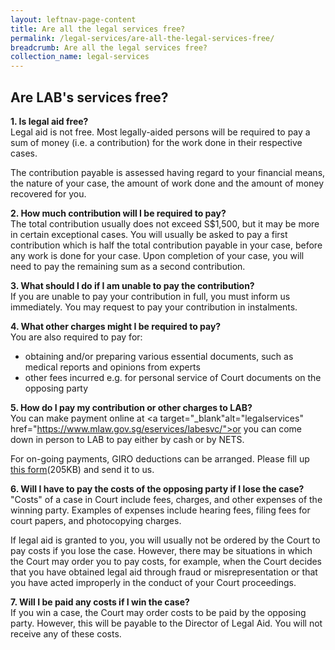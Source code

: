 ```yaml
---
layout: leftnav-page-content
title: Are all the legal services free?
permalink: /legal-services/are-all-the-legal-services-free/
breadcrumb: Are all the legal services free?
collection_name: legal-services
---
```


Are LAB's services free?
---

**1. Is legal aid free?**<br>
Legal aid is not free. Most legally-aided persons will be required to pay a sum of money (i.e. a contribution) for the work done in their respective cases. 

The contribution payable is assessed having regard to your financial means, the nature of your case, the amount of work done and the amount of money recovered for you.

**2. How much contribution will I be required to pay?**<br>
The total contribution usually does not exceed S$1,500, but it may be more in certain exceptional cases. You will usually be asked to pay a first contribution which is half the total contribution payable in your case, before any work is done for your case. Upon completion of your case, you will need to pay the remaining sum as a second contribution.

**3. What should I do if I am unable to pay the contribution?**<br>
If you are unable to pay your contribution in full, you must inform us immediately. You may request to pay your contribution in instalments.

**4. What other charges might I be required to pay?**<br>
You are also required to pay for:
- obtaining and/or preparing various essential documents, such as medical reports and opinions from experts
- other fees incurred e.g. for personal service of Court documents on the opposing party

**5. How do I pay my contribution or other charges to LAB?**<br>
You can make payment online at <a target="_blank"alt="legalservices" href="https://www.mlaw.gov.sg/eservices/labesvc/">or you can come down in person to LAB to pay either by cash or by NETS.</a>

For on-going payments, GIRO deductions can be arranged. Please fill up [this form](/files/Giroform.pdf)(205KB) and send it to us.

**6. Will I have to pay the costs of the opposing party if I lose the case?**<br>
"Costs" of a case in Court include fees, charges, and other expenses of the winning party. Examples of expenses include hearing fees, filing fees for court papers, and photocopying charges.

If legal aid is granted to you, you will usually not be ordered by the Court to pay costs if you lose the case. However, there may be situations in which the Court may order you to pay costs, for example, when the Court decides that you have obtained legal aid through fraud or misrepresentation or that you have acted improperly in the conduct of your Court proceedings.

**7. Will I be paid any costs if I win the case?**<br>
If you win a case, the Court may order costs to be paid by the opposing party. However, this will be payable to the Director of Legal Aid. You will not receive any of these costs.
